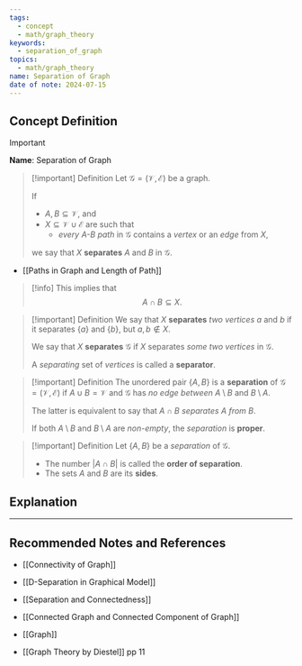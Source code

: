 ```yaml
---
tags:
  - concept
  - math/graph_theory
keywords:
  - separation_of_graph
topics:
  - math/graph_theory
name: Separation of Graph
date of note: 2024-07-15
---
```


## Concept Definition

>[!important]
>**Name**: Separation of Graph

>[!important] Definition
>Let $\mathcal{G} = (\mathcal{V}, \mathcal{E})$ be a graph.
>
>If 
>- $A, B \subseteq \mathcal{V}$, and
>- $X  \subseteq \mathcal{V} \cup \mathcal{E}$ are such that 
>	- *every $A$-$B$ path* in $\mathcal{G}$ contains a *vertex* or an *edge* from $X$, 
>  
>we say that $X$ **separates** $A$ and $B$ in $\mathcal{G}$.

- [[Paths in Graph and Length of Path]]

>[!info]
>This implies that $$A \cap B \subseteq X.$$

>[!important] Definition
>We say that $X$ **separates** *two vertices* $a$ and $b$ if it separates $\{ a \}$ and $\{ b \}$, but $a, b\not\in X.$
>
>We say that $X$ **separates** $\mathcal{G}$ if $X$ separates *some two vertices* in $\mathcal{G}$.
>
>A *separating* set of *vertices* is called a **separator**.

>[!important] Definition
>The unordered pair $\{ A, B \}$ is a **separation** of $\mathcal{G} = (\mathcal{V}, \mathcal{E})$ if $A \cup B = \mathcal{V}$ and $\mathcal{G}$ has *no edge between* $A \setminus B$ and $B \setminus A$. 
>
>The latter is equivalent to say that *$A \cap B$ separates $A$ from $B$*.
>
>If both $A \setminus B$ and $B \setminus A$ are *non-empty*, the *separation* is **proper**.


>[!important] Definition
>Let  $\{ A, B \}$  be  a *separation* of $\mathcal{G}$. 
>
>- The number $|A \cap B|$ is called the **order of separation**.
>- The sets $A$ and $B$ are its **sides**.




## Explanation





-----------
##  Recommended Notes and References


- [[Connectivity of Graph]]
- [[D-Separation in Graphical Model]]
- [[Separation and Connectedness]]


- [[Connected Graph and Connected Component of Graph]]
- [[Graph]]
- [[Graph Theory by Diestel]] pp 11